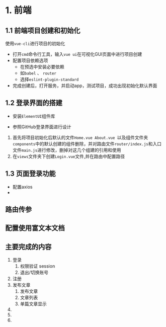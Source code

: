 # 1. 前端

## 1.1 前端项目创建和初始化

使用`vue-cli`进行项目的初始化

+ 打开`cmd`命令行工具，输入`vue ui`在可视化GUI页面中进行项目创建
+ 配置项目依赖选项
  + 在预选中安装必要依赖
  + 如`babel` 、 `router`  
  + 选择`eslint-plugin-standard`
+ 完成创建后，打开服务，并启动app，测试项目，成功出现初始化默认界面

## 1.2 登录界面的搭建

* 安装`ElementUI`组件库

* 参照GitHub登录界面进行设计

1. 首先将项目初始化后默认的文件`Home.vue About.vue `以及组件文件夹`components`中的默认创建的组件删除，并对路由文件`router/index.js`和入口文件`main.js`进行修改，删掉对这几个组建的引用和使用
2. 在`views`文件夹下创建`Login.vue`文件,并在路由中配置路径

## 1.3 页面登录功能

- 配置axios
- 







## 路由传参





## 配置使用富文本文档

## 主要完成的内容

1. 登录
   1. 权限验证 session
   2. 退出/切换账号
2. 注册
3. 发布文章
   1. 发布文章
   2. 文章列表
   3. 单篇文章显示
4. 
5. 
6. 